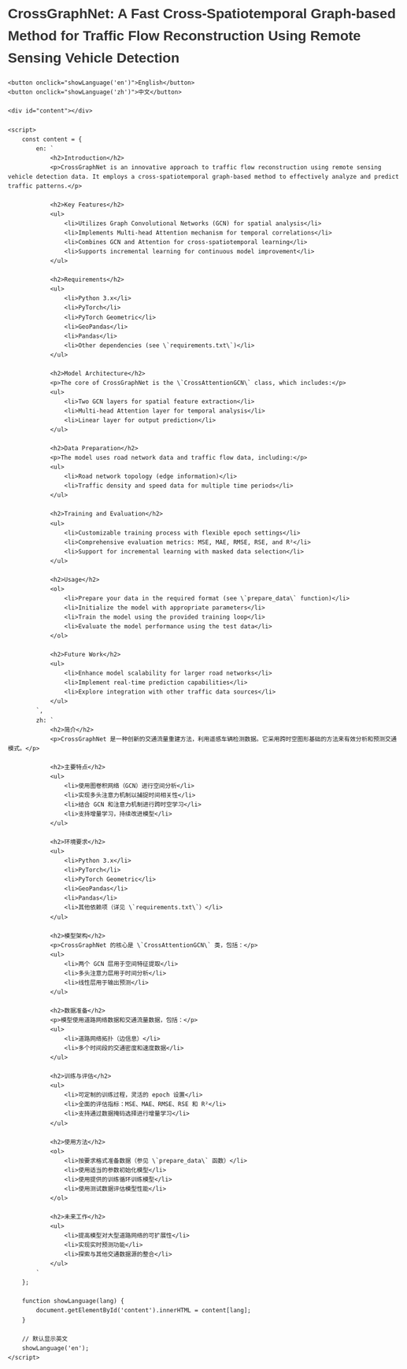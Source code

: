 <!DOCTYPE html>
<html lang="en">
<head>
    <meta charset="UTF-8">
    <meta name="viewport" content="width=device-width, initial-scale=1.0">
    <title>CrossGraphNet README</title>
    <style>
        body {
            font-family: Arial, sans-serif;
            line-height: 1.6;
            margin: 0;
            padding: 20px;
            max-width: 800px;
            margin: 0 auto;
        }
        h1 {
            color: #333;
        }
        button {
            padding: 10px 20px;
            font-size: 16px;
            cursor: pointer;
            background-color: #4CAF50;
            color: white;
            border: none;
            border-radius: 5px;
            margin-right: 10px;
        }
        button:hover {
            background-color: #45a049;
        }
        #content {
            margin-top: 20px;
        }
    </style>
</head>
<body>
    <h1>CrossGraphNet: A Fast Cross-Spatiotemporal Graph-based Method for Traffic Flow Reconstruction Using Remote Sensing Vehicle Detection</h1>
    
    <button onclick="showLanguage('en')">English</button>
    <button onclick="showLanguage('zh')">中文</button>

    <div id="content"></div>

    <script>
        const content = {
            en: `
                <h2>Introduction</h2>
                <p>CrossGraphNet is an innovative approach to traffic flow reconstruction using remote sensing vehicle detection data. It employs a cross-spatiotemporal graph-based method to effectively analyze and predict traffic patterns.</p>

                <h2>Key Features</h2>
                <ul>
                    <li>Utilizes Graph Convolutional Networks (GCN) for spatial analysis</li>
                    <li>Implements Multi-head Attention mechanism for temporal correlations</li>
                    <li>Combines GCN and Attention for cross-spatiotemporal learning</li>
                    <li>Supports incremental learning for continuous model improvement</li>
                </ul>

                <h2>Requirements</h2>
                <ul>
                    <li>Python 3.x</li>
                    <li>PyTorch</li>
                    <li>PyTorch Geometric</li>
                    <li>GeoPandas</li>
                    <li>Pandas</li>
                    <li>Other dependencies (see \`requirements.txt\`)</li>
                </ul>

                <h2>Model Architecture</h2>
                <p>The core of CrossGraphNet is the \`CrossAttentionGCN\` class, which includes:</p>
                <ul>
                    <li>Two GCN layers for spatial feature extraction</li>
                    <li>Multi-head Attention layer for temporal analysis</li>
                    <li>Linear layer for output prediction</li>
                </ul>

                <h2>Data Preparation</h2>
                <p>The model uses road network data and traffic flow data, including:</p>
                <ul>
                    <li>Road network topology (edge information)</li>
                    <li>Traffic density and speed data for multiple time periods</li>
                </ul>

                <h2>Training and Evaluation</h2>
                <ul>
                    <li>Customizable training process with flexible epoch settings</li>
                    <li>Comprehensive evaluation metrics: MSE, MAE, RMSE, RSE, and R²</li>
                    <li>Support for incremental learning with masked data selection</li>
                </ul>

                <h2>Usage</h2>
                <ol>
                    <li>Prepare your data in the required format (see \`prepare_data\` function)</li>
                    <li>Initialize the model with appropriate parameters</li>
                    <li>Train the model using the provided training loop</li>
                    <li>Evaluate the model performance using the test data</li>
                </ol>

                <h2>Future Work</h2>
                <ul>
                    <li>Enhance model scalability for larger road networks</li>
                    <li>Implement real-time prediction capabilities</li>
                    <li>Explore integration with other traffic data sources</li>
                </ul>
            `,
            zh: `
                <h2>简介</h2>
                <p>CrossGraphNet 是一种创新的交通流量重建方法，利用遥感车辆检测数据。它采用跨时空图形基础的方法来有效分析和预测交通模式。</p>

                <h2>主要特点</h2>
                <ul>
                    <li>使用图卷积网络（GCN）进行空间分析</li>
                    <li>实现多头注意力机制以捕捉时间相关性</li>
                    <li>结合 GCN 和注意力机制进行跨时空学习</li>
                    <li>支持增量学习，持续改进模型</li>
                </ul>

                <h2>环境要求</h2>
                <ul>
                    <li>Python 3.x</li>
                    <li>PyTorch</li>
                    <li>PyTorch Geometric</li>
                    <li>GeoPandas</li>
                    <li>Pandas</li>
                    <li>其他依赖项（详见 \`requirements.txt\`）</li>
                </ul>

                <h2>模型架构</h2>
                <p>CrossGraphNet 的核心是 \`CrossAttentionGCN\` 类，包括：</p>
                <ul>
                    <li>两个 GCN 层用于空间特征提取</li>
                    <li>多头注意力层用于时间分析</li>
                    <li>线性层用于输出预测</li>
                </ul>

                <h2>数据准备</h2>
                <p>模型使用道路网络数据和交通流量数据，包括：</p>
                <ul>
                    <li>道路网络拓扑（边信息）</li>
                    <li>多个时间段的交通密度和速度数据</li>
                </ul>

                <h2>训练与评估</h2>
                <ul>
                    <li>可定制的训练过程，灵活的 epoch 设置</li>
                    <li>全面的评估指标：MSE、MAE、RMSE、RSE 和 R²</li>
                    <li>支持通过数据掩码选择进行增量学习</li>
                </ul>

                <h2>使用方法</h2>
                <ol>
                    <li>按要求格式准备数据（参见 \`prepare_data\` 函数）</li>
                    <li>使用适当的参数初始化模型</li>
                    <li>使用提供的训练循环训练模型</li>
                    <li>使用测试数据评估模型性能</li>
                </ol>

                <h2>未来工作</h2>
                <ul>
                    <li>提高模型对大型道路网络的可扩展性</li>
                    <li>实现实时预测功能</li>
                    <li>探索与其他交通数据源的整合</li>
                </ul>
            `
        };

        function showLanguage(lang) {
            document.getElementById('content').innerHTML = content[lang];
        }

        // 默认显示英文
        showLanguage('en');
    </script>
</body>
</html>
